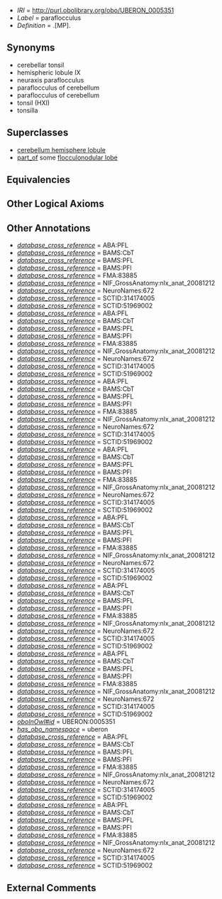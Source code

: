 * *IRI* = http://purl.obolibrary.org/obo/UBERON_0005351
 * *Label* = paraflocculus
 * *Definition* = .[MP].

## Synonyms

 * cerebellar tonsil
 * hemispheric lobule IX
 * neuraxis paraflocculus
 * paraflocculus of cerebellum
 * paraflocculus of cerebellum 
 * tonsil (HXI)
 * tonsilla

## Superclasses

 * [cerebellum hemisphere lobule](../../UBERON/03/UBERON_0004003.md)
 * [part_of](../../BFO/50/BFO_0000050.md) some [flocculonodular lobe](../../UBERON/12/UBERON_0003012.md)

## Equivalencies


## Other Logical Axioms


## Other Annotations

 * *[database_cross_reference](../../ef/oboInOwl#hasDbXref.md)* = ABA:PFL
 * *[database_cross_reference](../../ef/oboInOwl#hasDbXref.md)* = BAMS:CbT
 * *[database_cross_reference](../../ef/oboInOwl#hasDbXref.md)* = BAMS:PFL
 * *[database_cross_reference](../../ef/oboInOwl#hasDbXref.md)* = BAMS:PFl
 * *[database_cross_reference](../../ef/oboInOwl#hasDbXref.md)* = FMA:83885
 * *[database_cross_reference](../../ef/oboInOwl#hasDbXref.md)* = NIF_GrossAnatomy:nlx_anat_20081212
 * *[database_cross_reference](../../ef/oboInOwl#hasDbXref.md)* = NeuroNames:672
 * *[database_cross_reference](../../ef/oboInOwl#hasDbXref.md)* = SCTID:314174005
 * *[database_cross_reference](../../ef/oboInOwl#hasDbXref.md)* = SCTID:51969002
 * *[database_cross_reference](../../ef/oboInOwl#hasDbXref.md)* = ABA:PFL
 * *[database_cross_reference](../../ef/oboInOwl#hasDbXref.md)* = BAMS:CbT
 * *[database_cross_reference](../../ef/oboInOwl#hasDbXref.md)* = BAMS:PFL
 * *[database_cross_reference](../../ef/oboInOwl#hasDbXref.md)* = BAMS:PFl
 * *[database_cross_reference](../../ef/oboInOwl#hasDbXref.md)* = FMA:83885
 * *[database_cross_reference](../../ef/oboInOwl#hasDbXref.md)* = NIF_GrossAnatomy:nlx_anat_20081212
 * *[database_cross_reference](../../ef/oboInOwl#hasDbXref.md)* = NeuroNames:672
 * *[database_cross_reference](../../ef/oboInOwl#hasDbXref.md)* = SCTID:314174005
 * *[database_cross_reference](../../ef/oboInOwl#hasDbXref.md)* = SCTID:51969002
 * *[database_cross_reference](../../ef/oboInOwl#hasDbXref.md)* = ABA:PFL
 * *[database_cross_reference](../../ef/oboInOwl#hasDbXref.md)* = BAMS:CbT
 * *[database_cross_reference](../../ef/oboInOwl#hasDbXref.md)* = BAMS:PFL
 * *[database_cross_reference](../../ef/oboInOwl#hasDbXref.md)* = BAMS:PFl
 * *[database_cross_reference](../../ef/oboInOwl#hasDbXref.md)* = FMA:83885
 * *[database_cross_reference](../../ef/oboInOwl#hasDbXref.md)* = NIF_GrossAnatomy:nlx_anat_20081212
 * *[database_cross_reference](../../ef/oboInOwl#hasDbXref.md)* = NeuroNames:672
 * *[database_cross_reference](../../ef/oboInOwl#hasDbXref.md)* = SCTID:314174005
 * *[database_cross_reference](../../ef/oboInOwl#hasDbXref.md)* = SCTID:51969002
 * *[database_cross_reference](../../ef/oboInOwl#hasDbXref.md)* = ABA:PFL
 * *[database_cross_reference](../../ef/oboInOwl#hasDbXref.md)* = BAMS:CbT
 * *[database_cross_reference](../../ef/oboInOwl#hasDbXref.md)* = BAMS:PFL
 * *[database_cross_reference](../../ef/oboInOwl#hasDbXref.md)* = BAMS:PFl
 * *[database_cross_reference](../../ef/oboInOwl#hasDbXref.md)* = FMA:83885
 * *[database_cross_reference](../../ef/oboInOwl#hasDbXref.md)* = NIF_GrossAnatomy:nlx_anat_20081212
 * *[database_cross_reference](../../ef/oboInOwl#hasDbXref.md)* = NeuroNames:672
 * *[database_cross_reference](../../ef/oboInOwl#hasDbXref.md)* = SCTID:314174005
 * *[database_cross_reference](../../ef/oboInOwl#hasDbXref.md)* = SCTID:51969002
 * *[database_cross_reference](../../ef/oboInOwl#hasDbXref.md)* = ABA:PFL
 * *[database_cross_reference](../../ef/oboInOwl#hasDbXref.md)* = BAMS:CbT
 * *[database_cross_reference](../../ef/oboInOwl#hasDbXref.md)* = BAMS:PFL
 * *[database_cross_reference](../../ef/oboInOwl#hasDbXref.md)* = BAMS:PFl
 * *[database_cross_reference](../../ef/oboInOwl#hasDbXref.md)* = FMA:83885
 * *[database_cross_reference](../../ef/oboInOwl#hasDbXref.md)* = NIF_GrossAnatomy:nlx_anat_20081212
 * *[database_cross_reference](../../ef/oboInOwl#hasDbXref.md)* = NeuroNames:672
 * *[database_cross_reference](../../ef/oboInOwl#hasDbXref.md)* = SCTID:314174005
 * *[database_cross_reference](../../ef/oboInOwl#hasDbXref.md)* = SCTID:51969002
 * *[database_cross_reference](../../ef/oboInOwl#hasDbXref.md)* = ABA:PFL
 * *[database_cross_reference](../../ef/oboInOwl#hasDbXref.md)* = BAMS:CbT
 * *[database_cross_reference](../../ef/oboInOwl#hasDbXref.md)* = BAMS:PFL
 * *[database_cross_reference](../../ef/oboInOwl#hasDbXref.md)* = BAMS:PFl
 * *[database_cross_reference](../../ef/oboInOwl#hasDbXref.md)* = FMA:83885
 * *[database_cross_reference](../../ef/oboInOwl#hasDbXref.md)* = NIF_GrossAnatomy:nlx_anat_20081212
 * *[database_cross_reference](../../ef/oboInOwl#hasDbXref.md)* = NeuroNames:672
 * *[database_cross_reference](../../ef/oboInOwl#hasDbXref.md)* = SCTID:314174005
 * *[database_cross_reference](../../ef/oboInOwl#hasDbXref.md)* = SCTID:51969002
 * *[database_cross_reference](../../ef/oboInOwl#hasDbXref.md)* = ABA:PFL
 * *[database_cross_reference](../../ef/oboInOwl#hasDbXref.md)* = BAMS:CbT
 * *[database_cross_reference](../../ef/oboInOwl#hasDbXref.md)* = BAMS:PFL
 * *[database_cross_reference](../../ef/oboInOwl#hasDbXref.md)* = BAMS:PFl
 * *[database_cross_reference](../../ef/oboInOwl#hasDbXref.md)* = FMA:83885
 * *[database_cross_reference](../../ef/oboInOwl#hasDbXref.md)* = NIF_GrossAnatomy:nlx_anat_20081212
 * *[database_cross_reference](../../ef/oboInOwl#hasDbXref.md)* = NeuroNames:672
 * *[database_cross_reference](../../ef/oboInOwl#hasDbXref.md)* = SCTID:314174005
 * *[database_cross_reference](../../ef/oboInOwl#hasDbXref.md)* = SCTID:51969002
 * *[oboInOwl#id](../../id/oboInOwl#id.md)* = UBERON:0005351
 * *[has_obo_namespace](../../ce/oboInOwl#hasOBONamespace.md)* = uberon
 * *[database_cross_reference](../../ef/oboInOwl#hasDbXref.md)* = ABA:PFL
 * *[database_cross_reference](../../ef/oboInOwl#hasDbXref.md)* = BAMS:CbT
 * *[database_cross_reference](../../ef/oboInOwl#hasDbXref.md)* = BAMS:PFL
 * *[database_cross_reference](../../ef/oboInOwl#hasDbXref.md)* = BAMS:PFl
 * *[database_cross_reference](../../ef/oboInOwl#hasDbXref.md)* = FMA:83885
 * *[database_cross_reference](../../ef/oboInOwl#hasDbXref.md)* = NIF_GrossAnatomy:nlx_anat_20081212
 * *[database_cross_reference](../../ef/oboInOwl#hasDbXref.md)* = NeuroNames:672
 * *[database_cross_reference](../../ef/oboInOwl#hasDbXref.md)* = SCTID:314174005
 * *[database_cross_reference](../../ef/oboInOwl#hasDbXref.md)* = SCTID:51969002
 * *[database_cross_reference](../../ef/oboInOwl#hasDbXref.md)* = ABA:PFL
 * *[database_cross_reference](../../ef/oboInOwl#hasDbXref.md)* = BAMS:CbT
 * *[database_cross_reference](../../ef/oboInOwl#hasDbXref.md)* = BAMS:PFL
 * *[database_cross_reference](../../ef/oboInOwl#hasDbXref.md)* = BAMS:PFl
 * *[database_cross_reference](../../ef/oboInOwl#hasDbXref.md)* = FMA:83885
 * *[database_cross_reference](../../ef/oboInOwl#hasDbXref.md)* = NIF_GrossAnatomy:nlx_anat_20081212
 * *[database_cross_reference](../../ef/oboInOwl#hasDbXref.md)* = NeuroNames:672
 * *[database_cross_reference](../../ef/oboInOwl#hasDbXref.md)* = SCTID:314174005
 * *[database_cross_reference](../../ef/oboInOwl#hasDbXref.md)* = SCTID:51969002

## External Comments

